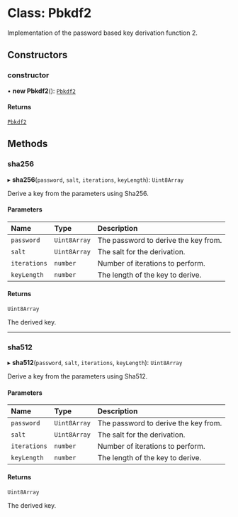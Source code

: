 # Class: Pbkdf2

Implementation of the password based key derivation function 2.

## Constructors

### constructor

• **new Pbkdf2**(): [`Pbkdf2`](Pbkdf2.md)

#### Returns

[`Pbkdf2`](Pbkdf2.md)

## Methods

### sha256

▸ **sha256**(`password`, `salt`, `iterations`, `keyLength`): `Uint8Array`

Derive a key from the parameters using Sha256.

#### Parameters

| Name         | Type         | Description                          |
| :----------- | :----------- | :----------------------------------- |
| `password`   | `Uint8Array` | The password to derive the key from. |
| `salt`       | `Uint8Array` | The salt for the derivation.         |
| `iterations` | `number`     | Number of iterations to perform.     |
| `keyLength`  | `number`     | The length of the key to derive.     |

#### Returns

`Uint8Array`

The derived key.

---

### sha512

▸ **sha512**(`password`, `salt`, `iterations`, `keyLength`): `Uint8Array`

Derive a key from the parameters using Sha512.

#### Parameters

| Name         | Type         | Description                          |
| :----------- | :----------- | :----------------------------------- |
| `password`   | `Uint8Array` | The password to derive the key from. |
| `salt`       | `Uint8Array` | The salt for the derivation.         |
| `iterations` | `number`     | Number of iterations to perform.     |
| `keyLength`  | `number`     | The length of the key to derive.     |

#### Returns

`Uint8Array`

The derived key.
